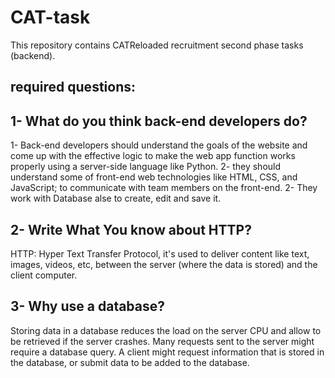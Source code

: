 # CAT-task
This repository contains CATReloaded recruitment second phase tasks (backend).

## required questions:

## 1- What do you think back-end developers do?

1- Back-end developers should understand the goals of the website and come up with the effective logic to make the web app function works properly using a server-side language like Python. 
2- they should understand some of front-end web technologies like HTML, CSS, and JavaScript; to communicate with team members on the front-end.
2- They work with Database alse to create, edit and save it.

## 2- Write What You know about HTTP?

HTTP: Hyper Text Transfer Protocol, it's used to deliver content like text, images, videos, etc, between the server (where the data is stored) and the client computer.

## 3- Why use a database?

Storing data in a database reduces the load on the server CPU and allow to be retrieved if the server crashes.
Many requests sent to the server might require a database query. A client might request information that is stored in the database, or submit data to be added to the database. 